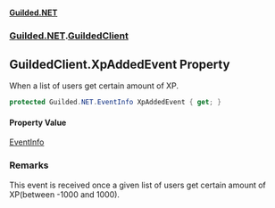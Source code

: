 
#### [Guilded.NET](index 'index')
### [Guilded.NET](index#Guilded_NET 'Guilded.NET').[GuildedClient](GuildedClient 'Guilded.NET.GuildedClient')
## GuildedClient.XpAddedEvent Property
When a list of users get certain amount of XP.  
```csharp
protected Guilded.NET.EventInfo XpAddedEvent { get; }
```

#### Property Value
[EventInfo](EventInfo 'Guilded.NET.EventInfo')
### Remarks
This event is received once a given list of users get certain amount of XP(between -1000 and 1000).  
